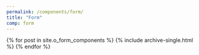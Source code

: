 ```yaml
---
permalink: /components/form/
title: "Form"
comp: form
---
```


{% for post in site.o_form_components %}
  {% include archive-single.html %}
{% endfor %}